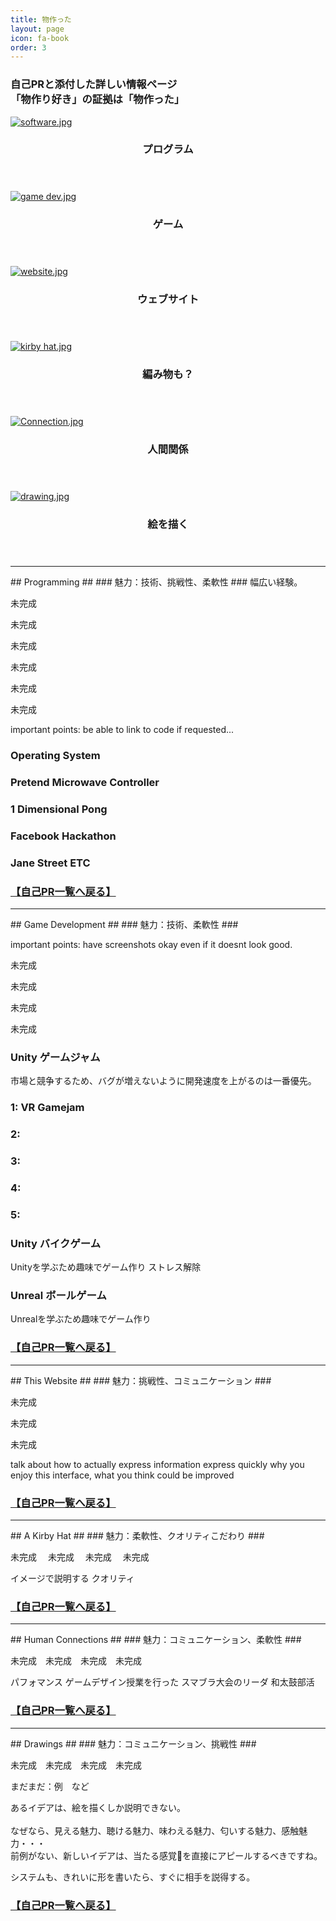 ```yaml
---
title: 物作った
layout: page
icon: fa-book
order: 3
---
```


<h3>自己PRと添付した詳しい情報ページ<br>
「物作り好き」の証拠は「物作った」</h3>

<div class="row">
  <div class="4u 12u$(mobile)">
    <div class="item" id="Jiko-PR-Software">
      <a href="Monotzukuri.html#Programming" class="image fit"><img src="{{ 'assets/images/pic04.jpg' | relative_url }}"
          alt="software.jpg" /></a>
      <header>
        <h3>プログラム</h3>
      </header>
    </div>
    <div class="item" id="Jiko-PR-Game-Dev">
      <a href="Monotzukuri.html#Games" class="image fit"><img src="{{ 'assets/images/pic03.jpg' | relative_url }}"
          alt="game dev.jpg" /></a>
      <header>
        <h3>ゲーム</h3>
      </header>
    </div>

  </div>
  <div class="4u 12u$(mobile)">
    <div class="item" id="Jiko-PR-Website">
      <a href="Monotzukuri.html#This-Site" class="image fit"><img src="{{ 'assets/images/pic07.jpg' | relative_url }}"
          alt="website.jpg" /></a>
      <header>
        <h3>ウェブサイト</h3>
      </header>
    </div>
    <div class="item" id="Jiko-PR-Kirby">
      <a href="Monotzukuri.html#Kirby-Hat" class="image fit"><img src="{{ 'assets/images/pic05.jpg' | relative_url }}"
          alt="kirby hat.jpg" /></a>
      <header>
        <h3>編み物も？</h3>
      </header>
    </div>

  </div>
  <div class="4u 12u$(mobile)">
    <div class="item" id="Jiko-PR-Connection">
      <a href="Monotzukuri.html#Connection" class="image fit"><img src="{{ 'assets/images/pic02.jpg' | relative_url }}"
          alt="Connection.jpg" /></a>
      <header>
        <h3>人間関係</h3>
      </header>
    </div>
    <div class="item" id="Jiko-PR-Drawing">
      <a href="Monotzukuri.html#Drawings" class="image fit"><img src="{{ 'assets/images/pic06.jpg' | relative_url }}"
          alt="drawing.jpg" /></a>
      <header>
        <h3>絵を描く</h3>
      </header>
    </div>

  </div>
</div>

----

<div id="Programming"> </div>
## Programming ##
### 魅力：技術、挑戦性、柔軟性 ###
幅広い経験。

未完成　

未完成　

未完成　

未完成　

未完成　

未完成　


important points: be able to link to code if requested...

### Operating System ###

### Pretend Microwave Controller ###

### 1 Dimensional Pong ###

### Facebook Hackathon ###

### Jane Street ETC ###

###  ###
###  ###
###  ###


### [【自己PR一覧へ戻る】](/#Jiko-PR-Software) ###

----

<div id="Games"> </div>
## Game Development ##
### 魅力：技術、柔軟性 ###

important points: have screenshots okay
even if it doesnt look good.

未完成　

未完成　

未完成　

未完成　

### Unity ゲームジャム ###
市場と競争するため、バグが増えないように開発速度を上がるのは一番優先。
### 1: VR Gamejam

### 2: 

### 3:

### 4:

### 5:

### Unity バイクゲーム ###
Unityを学ぶため趣味でゲーム作り
ストレス解除
### Unreal ボールゲーム ###
Unrealを学ぶため趣味でゲーム作り

### [【自己PR一覧へ戻る】](/#Jiko-PR-Game-Dev) ###

----

<div id="This-Site"> </div>
## This Website ##
### 魅力：挑戦性、コミュニケーション ###

未完成　

未完成　

未完成　

talk about how to actually express information
express quickly
why you enjoy this interface, 
what you think could be improved

### [【自己PR一覧へ戻る】](/#Jiko-PR-Website) ###

----

<div id="Kirby-Hat"> </div>
## A Kirby Hat ##
### 魅力：柔軟性、クオリティこだわり ###

未完成　
未完成　
未完成　
未完成　

イメージで説明する
クオリティ


### [【自己PR一覧へ戻る】](/#Jiko-PR-Kirby) ###

----

<div id="Connection"> </div>
## Human Connections ##
### 魅力：コミュニケーション、柔軟性 ###

未完成　未完成　未完成　未完成　

パフォマンス
ゲームデザイン授業を行った
スマブラ大会のリーダ
和太鼓部活


### [【自己PR一覧へ戻る】](/#Jiko-PR-Connection) ###

----

<div id="Drawings"> </div>
## Drawings ##
### 魅力：コミュニケーション、挑戦性 ###


未完成　未完成　未完成　未完成　

まだまだ：例　など

あるイデアは、絵を描くしか説明できない。<br>
<br>
なぜなら、見える魅力、聴ける魅力、味わえる魅力、匂いする魅力、感触魅力・・・<br>
前例がない、新しいイデアは、当たる感覚を直接にアピールするべきですね。

システムも、きれいに形を書いたら、すぐに相手を説得する。

### [【自己PR一覧へ戻る】](/#Jiko-PR-Drawing) ###